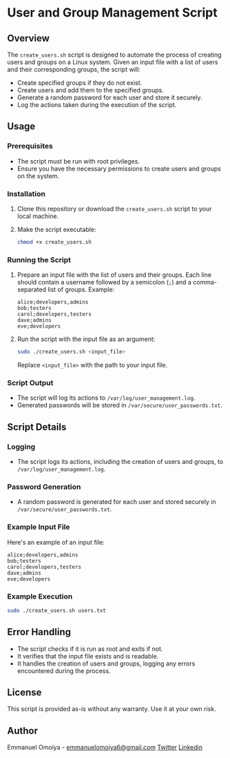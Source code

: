 # User and Group Management Script

## Overview

The `create_users.sh` script is designed to automate the process of creating users and groups on a Linux system. Given an input file with a list of users and their corresponding groups, the script will:

- Create specified groups if they do not exist.
- Create users and add them to the specified groups.
- Generate a random password for each user and store it securely.
- Log the actions taken during the execution of the script.

## Usage

### Prerequisites

- The script must be run with root privileges.
- Ensure you have the necessary permissions to create users and groups on the system.

### Installation

1. Clone this repository or download the `create_users.sh` script to your local machine.
2. Make the script executable:

    ```bash
    chmod +x create_users.sh
    ```

### Running the Script

1. Prepare an input file with the list of users and their groups. Each line should contain a username followed by a semicolon (`;`) and a comma-separated list of groups. Example:

    ```
    alice;developers,admins
    bob;testers
    carol;developers,testers
    dave;admins
    eve;developers
    ```

2. Run the script with the input file as an argument:

    ```bash
    sudo ./create_users.sh <input_file>
    ```

    Replace `<input_file>` with the path to your input file.

### Script Output

- The script will log its actions to `/var/log/user_management.log`.
- Generated passwords will be stored in `/var/secure/user_passwords.txt`.

## Script Details

### Logging

- The script logs its actions, including the creation of users and groups, to `/var/log/user_management.log`.

### Password Generation

- A random password is generated for each user and stored securely in `/var/secure/user_passwords.txt`.

### Example Input File

Here's an example of an input file:

```
alice;developers,admins
bob;testers
carol;developers,testers
dave;admins
eve;developers
```

### Example Execution

```bash
sudo ./create_users.sh users.txt
```

## Error Handling

- The script checks if it is run as root and exits if not.
- It verifies that the input file exists and is readable.
- It handles the creation of users and groups, logging any errors encountered during the process.

## License

This script is provided as-is without any warranty. Use it at your own risk.

## Author

Emmanuel Omoiya - [emmanuelomoiya6@gmail.com](mailto:emmanuelomoiya6@gmail.com) 
[Twitter](https://x.com/Emmanuel_Omoiya)
[Linkedin](https://linkedin.com/in/emmanuelomoiya)